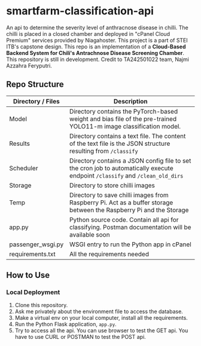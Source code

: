 # smartfarm-classification-api

An api to determine the severity level of anthracnose disease in chilli. The chilli is placed in a closed chamber and deployed in "cPanel Cloud Premium" services provided by Niagahoster.
This project is a part of STEI ITB's capstone design. This repo is an implementation of a **Cloud-Based Backend System for Chili's Antrachnose Disease Screening Chamber**. This repository is still in development. Credit to TA242501022 team, Najmi Azzahra Feryputri.

## Repo Structure 
| Directory / Files  | Description |
| -------------------| ------------- |
| Model              | Directory contains the PyTorch-based weight and bias file of the pre-trained YOLO11-m image classification model. |
| Results            | Directory contains a text file. The content of the text file is the JSON structure resulting from `/classify` |
| Scheduler          | Directory contains a JSON config file to set the cron job to automatically execute endpoint `/classify` and `/clean_old_dirs`  |
| Storage            | Directory to store chilli images |
| Temp               | Directory to save chilli images from Raspberry Pi. Act as a buffer storage between the Raspberry Pi and the Storage |
| app.py             | Python source code. Contain all api for classifying. Postman documentation will be available soon |
| passenger_wsgi.py  | WSGI entry to run the Python app in cPanel |
| requirements.txt   | All the requirements needed |

## How to Use 
### Local Deployment
1. Clone this repository.
2. Ask me privately about the environment file to access the database.
3. Make a virtual env on your local computer, install all the requirements.
4. Run the Python Flask application, `app.py`.
5. Try to access all the api. You can use browser to test the GET api. You have to use CURL or POSTMAN to test the POST api.

